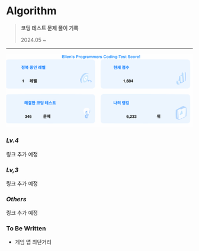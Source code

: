 # Algorithm
> __코딩 테스트 문제 풀이 기록__
> 
> 2024.05 ~
- - -
![프로그래머스 랭킹](https://raw.githubusercontent.com/ellen24k/github-programmers-rank/master/lib/result.svg)
### *Lv.4*

링크 추가 예정

### *Lv,3*
링크 추가 예정

### *Others*
링크 추가 예정

### To Be Written
- 게임 맵 최단거리
